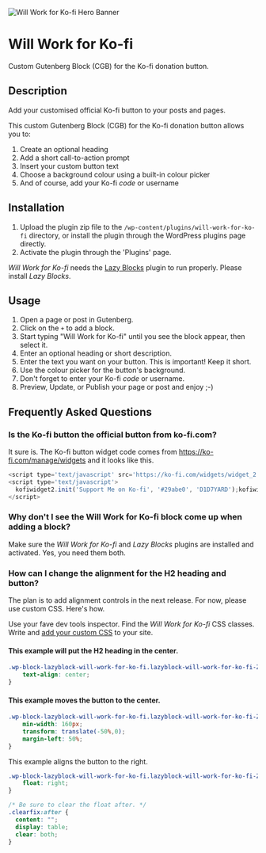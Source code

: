 ![Will Work for Ko-fi Hero Banner](https://ps.w.org/will-work-for-ko-fi/assets/banner-1544x500.png)

# Will Work for Ko-fi 

Custom Gutenberg Block (CGB) for the Ko-fi donation button.
 
## Description

Add your customised official Ko-fi button to your posts and pages.

This custom Gutenberg Block (CGB) for the Ko-fi donation button allows you to:

1. Create an optional heading
1. Add a short call-to-action prompt
1. Insert your custom button text
1. Choose a background colour using a built-in colour picker 
1. And of course, add your Ko-fi _code_ or username

## Installation

1. Upload the plugin zip file to the `/wp-content/plugins/will-work-for-ko-fi` directory, or install the plugin through the WordPress plugins page directly.
1. Activate the plugin through the 'Plugins' page.

_Will Work for Ko-fi_ needs the [Lazy Blocks](https://wordpress.org/plugins/lazy-blocks/) plugin to run properly. Please install _Lazy Blocks_.

## Usage

1. Open a page or post in Gutenberg.
1. Click on the `+` to add a block.
1. Start typing "Will Work for Ko-fi" until you see the block appear, then select it.
1. Enter an optional heading or short description.
1. Enter the text you want on your button. This is important! Keep it short.
1. Use the colour picker for the button's background.
1. Don't forget to enter your Ko-fi _code_ or username.
1. Preview, Update, or Publish your page or post and enjoy ;-)

## Frequently Asked Questions

### Is the Ko-fi button the official button from ko-fi.com?

It sure is. The Ko-fi button widget code comes from https://ko-fi.com/manage/widgets and it looks like this.

```javascript
<script type='text/javascript' src='https://ko-fi.com/widgets/widget_2.js'></script>
<script type='text/javascript'>
  kofiwidget2.init('Support Me on Ko-fi', '#29abe0', 'D1D7YARD');kofiwidget2.draw();
</script> 
```

### Why don't I see the Will Work for Ko-fi block come up when adding a block?

Make sure the _Will Work for Ko-fi_ and _Lazy Blocks_ plugins are installed and activated. Yes, you need them both.

### How can I change the alignment for the H2 heading and button?

The plan is to add alignment controls in the next release. For now, please use custom CSS. Here's how.

Use your fave dev tools inspector. Find the _Will Work for Ko-fi_ CSS classes. Write and [add your custom CSS](https://medium.com/@marklchaves/adding-custom-css-to-your-wordpress-website-how-to-guide-a50b474af36d) to your site.

#### This example will put the H2 heading in the center.

```css
.wp-block-lazyblock-will-work-for-ko-fi.lazyblock-will-work-for-ko-fi-Z1KuGlw h2 {
    text-align: center;
}
```

#### This example moves the button to the center.

```css
.wp-block-lazyblock-will-work-for-ko-fi.lazyblock-will-work-for-ko-fi-Z1KuGlw .btn-container {
    min-width: 160px;
    transform: translate(-50%,0);
    margin-left: 50%;
}
```

This example aligns the button to the right.

```css
.wp-block-lazyblock-will-work-for-ko-fi.lazyblock-will-work-for-ko-fi-Z1KuGlw .btn-container, .clearfix {
    float: right; 
}

/* Be sure to clear the float after. */
.clearfix:after {
  content: "";
  display: table;
  clear: both;
}
```

